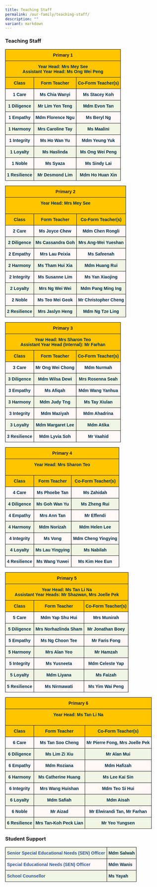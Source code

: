 ```yaml
---
title: Teaching Staff
permalink: /our-family/teaching-staff/
description: ""
variant: markdown
---
```

### Teaching Staff

<style type="text/css">
.tg  {border-collapse:collapse;border-spacing:0;}
.tg td{border-color:black;border-style:solid;border-width:1px;font-family:Arial, sans-serif;font-size:14px;
  overflow:hidden;padding:10px 5px;word-break:normal;}
.tg th{border-color:black;border-style:solid;border-width:1px;font-family:Arial, sans-serif;font-size:14px;
  font-weight:normal;overflow:hidden;padding:10px 5px;word-break:normal;}
.tg .tg-0jnx{background-color:#ffc600;text-align:center;vertical-align:top}
.tg .tg-3uba{background-color:#FFC600;color:#002D46;font-weight:bold;text-align:center;vertical-align:top}
.tg .tg-7vye{background-color:#FFF8F7;color:#002D46;font-weight:bold;text-align:center;vertical-align:top}
.tg .tg-0ynh{background-color:#F1F6E4;color:#002D46;font-weight:bold;text-align:center;vertical-align:top}
</style>
<table class="tg">
<thead>
  <tr>
    <th class="tg-0jnx" colspan="3"><span style="font-weight:bold">Primary 1</span></th>
  </tr>
</thead>
<tbody>
  <tr>
    <td class="tg-3uba" colspan="3"><span style="font-weight:bold;color:#002D46;background-color:#FFC600">Year Head: Mrs Mey See</span><br><span style="font-weight:bold;color:#002D46;background-color:#FFC600">Assistant Year Head: Ms Ong Wei Peng</span><br></td>
  </tr>
  <tr>
    <td class="tg-3uba"><span style="font-weight:bold;color:#002D46;background-color:#FFC600">Class</span></td>
    <td class="tg-3uba"><span style="font-weight:bold;color:#002D46;background-color:#FFC600">Form Teacher</span></td>
    <td class="tg-3uba"><span style="font-weight:bold;color:#002D46;background-color:#FFC600">Co-Form Teacher(s)</span></td>
  </tr>
  <tr>
    <td class="tg-7vye">1 Care<br></td>
    <td class="tg-7vye">Ms Chia Wanyi</td>
    <td class="tg-7vye">Ms Stacey Koh</td>
  </tr>
  <tr>
    <td class="tg-0ynh">1 Diligence<br></td>
    <td class="tg-0ynh">Mr Lim Yen Teng</td>
    <td class="tg-0ynh">Mdm Evon Tan</td>
  </tr>
  <tr>
    <td class="tg-7vye">1 Empathy<br></td>
    <td class="tg-7vye">Mdm Florence Ngu</td>
    <td class="tg-7vye">Ms Beryl Ng</td>
  </tr>
  <tr>
    <td class="tg-0ynh">1 Harmony<br></td>
    <td class="tg-0ynh">Mrs Caroline Tay</td>
    <td class="tg-0ynh">Ms Maalini</td>
  </tr>
  <tr>
    <td class="tg-7vye">1 Integrity<br></td>
    <td class="tg-7vye">Ms Ho Wan Yu</td>
    <td class="tg-7vye">Mdm Yeung Yuk</td>
  </tr>
  <tr>
    <td class="tg-0ynh">1 Loyalty<br></td>
    <td class="tg-0ynh">Ms Haslinda</td>
    <td class="tg-0ynh">Ms Ong Wei Peng</td>
  </tr>
  <tr>
    <td class="tg-7vye">1 Noble<br></td>
    <td class="tg-7vye">Ms Syaza</td>
    <td class="tg-7vye">Ms Sindy Lai</td>
  </tr>
  <tr>
    <td class="tg-0ynh">1 Resilience</td>
    <td class="tg-0ynh">Mr Desmond Lim</td>
    <td class="tg-0ynh">Mdm Ho Huan Xin</td>
	</tr>
	<tr>
  </tr></tbody>
</table>

<style type="text/css">
.tg  {border-collapse:collapse;border-spacing:0;}
.tg td{border-color:black;border-style:solid;border-width:1px;font-family:Arial, sans-serif;font-size:14px;
  overflow:hidden;padding:10px 5px;word-break:normal;}
.tg th{border-color:black;border-style:solid;border-width:1px;font-family:Arial, sans-serif;font-size:14px;
  font-weight:normal;overflow:hidden;padding:10px 5px;word-break:normal;}
.tg .tg-0jnx{background-color:#ffc600;text-align:center;vertical-align:top}
.tg .tg-3uba{background-color:#FFC600;color:#002D46;font-weight:bold;text-align:center;vertical-align:top}
.tg .tg-7vye{background-color:#FFF8F7;color:#002D46;font-weight:bold;text-align:center;vertical-align:top}
.tg .tg-0ynh{background-color:#F1F6E4;color:#002D46;font-weight:bold;text-align:center;vertical-align:top}
</style>
<table class="tg">
<thead>
  <tr>
    <th class="tg-0jnx" colspan="3"><span style="font-weight:bold">Primary 2</span></th>
  </tr>
</thead>
<tbody>
  <tr>
    <td class="tg-3uba" colspan="3"><span style="font-weight:bold;color:#002D46;background-color:#FFC600">Year Head: Mrs Mey See</span><br><span style="font-weight:bold;color:#002D46;background-color:#FFC600"></span><br></td>
  </tr>
  <tr>
    <td class="tg-3uba"><span style="font-weight:bold;color:#002D46;background-color:#FFC600">Class</span></td>
    <td class="tg-3uba"><span style="font-weight:bold;color:#002D46;background-color:#FFC600">Form Teacher</span></td>
    <td class="tg-3uba"><span style="font-weight:bold;color:#002D46;background-color:#FFC600">Co-Form Teacher(s)</span></td>
  </tr>
  <tr>
    <td class="tg-7vye">2 Care<br></td>
    <td class="tg-7vye">Ms Joyce Chew</td>
    <td class="tg-7vye">Mdm Chen Rongli</td>
  </tr>
  <tr>
    <td class="tg-0ynh">2 Diligence<br></td>
    <td class="tg-0ynh">Ms Cassandra Goh</td>
    <td class="tg-0ynh">Mrs Ang-Wei Yueshan</td>
  </tr>
  <tr>
    <td class="tg-7vye">2 Empathy<br></td>
    <td class="tg-7vye">Mrs Lau Peixia</td>
    <td class="tg-7vye">Ms Safeenah</td>
  </tr>
  <tr>
    <td class="tg-0ynh">2 Harmony<br></td>
    <td class="tg-0ynh">Ms Tham Hui Xia</td>
    <td class="tg-0ynh">Mdm Huang Rui</td>
  </tr>
  <tr>
    <td class="tg-7vye">2 Integrity<br></td>
    <td class="tg-7vye">Ms Susanne Lim</td>
    <td class="tg-7vye">Ms Yan Xiaojing</td>
  </tr>
  <tr>
    <td class="tg-0ynh">2 Loyalty<br></td>
    <td class="tg-0ynh">Mrs Ng Wei Wei</td>
    <td class="tg-0ynh">Mdm Pang Ming Ing</td>
  </tr>
  <tr>
    <td class="tg-7vye">2 Noble<br></td>
    <td class="tg-7vye">Ms Teo Mei Geok</td>
    <td class="tg-7vye">Mr Christopher Cheng</td>
  </tr>
  <tr>
    <td class="tg-0ynh">2 Resilience</td>
    <td class="tg-0ynh">Mrs Jaslyn Heng</td>
    <td class="tg-0ynh">Mdm Ng Tze Ling</td>
	</tr>
	<tr>
</tr></tbody>
</table>

<style type="text/css">
.tg  {border-collapse:collapse;border-spacing:0;}
.tg td{border-color:black;border-style:solid;border-width:1px;font-family:Arial, sans-serif;font-size:14px;
  overflow:hidden;padding:10px 5px;word-break:normal;}
.tg th{border-color:black;border-style:solid;border-width:1px;font-family:Arial, sans-serif;font-size:14px;
  font-weight:normal;overflow:hidden;padding:10px 5px;word-break:normal;}
.tg .tg-0jnx{background-color:#ffc600;text-align:center;vertical-align:top}
.tg .tg-3uba{background-color:#FFC600;color:#002D46;font-weight:bold;text-align:center;vertical-align:top}
.tg .tg-7vye{background-color:#FFF8F7;color:#002D46;font-weight:bold;text-align:center;vertical-align:top}
.tg .tg-0ynh{background-color:#F1F6E4;color:#002D46;font-weight:bold;text-align:center;vertical-align:top}
</style>
<table class="tg">
<thead>
  <tr>
    <th class="tg-0jnx" colspan="3"><span style="font-weight:bold">Primary 3</span></th>
  </tr>
</thead>
<tbody>
  <tr>
    <td class="tg-3uba" colspan="3"><span style="font-weight:bold;color:#002D46;background-color:#FFC600">Year Head: Mrs Sharon Teo</span><br><span style="font-weight:bold;color:#002D46;background-color:#FFC600">Assistant Year Head (Internal): Mr Farhan</span><br></td>
  </tr>
  <tr>
    <td class="tg-3uba"><span style="font-weight:bold;color:#002D46;background-color:#FFC600">Class</span></td>
    <td class="tg-3uba"><span style="font-weight:bold;color:#002D46;background-color:#FFC600">Form Teacher</span></td>
    <td class="tg-3uba"><span style="font-weight:bold;color:#002D46;background-color:#FFC600">Co-Form Teacher(s)</span></td>
  </tr>
  <tr>
    <td class="tg-7vye">3 Care<br></td>
    <td class="tg-7vye">Mr Ong Wei Chong</td>
    <td class="tg-7vye">Mdm Nurmah</td>
  </tr>
  <tr>
    <td class="tg-0ynh">3 Diligence<br></td>
    <td class="tg-0ynh">Mdm Wilsa Dewi</td>
    <td class="tg-0ynh">Mrs Rosenna Seah</td>
  </tr>
  <tr>
    <td class="tg-7vye">3 Empathy<br></td>
    <td class="tg-7vye">Ms Afiqah</td>
    <td class="tg-7vye">Mdm Wang Yanhua</td>
  </tr>
  <tr>
    <td class="tg-0ynh">3 Harmony<br></td>
    <td class="tg-0ynh">Mdm Judy Tng</td>
    <td class="tg-0ynh">Ms Tay Xiulan</td>
  </tr>
  <tr>
    <td class="tg-7vye">3 Integrity<br></td>
    <td class="tg-7vye">Mdm Maziyah</td>
    <td class="tg-7vye">Mdm Ahadrina</td>
  </tr>
  <tr>
    <td class="tg-0ynh">3 Loyalty<br></td>
    <td class="tg-0ynh">Mdm Margaret Lee</td>
    <td class="tg-0ynh">Mdm Atika</td>
  </tr>
  <tr>
    <td class="tg-7vye">3 Resilience<br></td>
    <td class="tg-7vye">Mdm Lyvia Soh</td>
    <td class="tg-7vye">Mr Vaahid</td>
  </tr>
	<tr>
</tr></tbody>
</table>

<style type="text/css">
.tg  {border-collapse:collapse;border-spacing:0;}
.tg td{border-color:black;border-style:solid;border-width:1px;font-family:Arial, sans-serif;font-size:14px;
  overflow:hidden;padding:10px 5px;word-break:normal;}
.tg th{border-color:black;border-style:solid;border-width:1px;font-family:Arial, sans-serif;font-size:14px;
  font-weight:normal;overflow:hidden;padding:10px 5px;word-break:normal;}
.tg .tg-0jnx{background-color:#ffc600;text-align:center;vertical-align:top}
.tg .tg-3uba{background-color:#FFC600;color:#002D46;font-weight:bold;text-align:center;vertical-align:top}
.tg .tg-7vye{background-color:#FFF8F7;color:#002D46;font-weight:bold;text-align:center;vertical-align:top}
.tg .tg-0ynh{background-color:#F1F6E4;color:#002D46;font-weight:bold;text-align:center;vertical-align:top}
</style>
<table class="tg">
<thead>
  <tr>
    <th class="tg-0jnx" colspan="3"><span style="font-weight:bold">Primary 4</span></th>
  </tr>
</thead>
<tbody>
  <tr>
    <td class="tg-3uba" colspan="3"><span style="font-weight:bold;color:#002D46;background-color:#FFC600">Year Head: Mrs Sharon Teo</span><br><span style="font-weight:bold;color:#002D46;background-color:#FFC600"></span><br></td>
  </tr>
  <tr>
    <td class="tg-3uba"><span style="font-weight:bold;color:#002D46;background-color:#FFC600">Class</span></td>
    <td class="tg-3uba"><span style="font-weight:bold;color:#002D46;background-color:#FFC600">Form Teacher</span></td>
    <td class="tg-3uba"><span style="font-weight:bold;color:#002D46;background-color:#FFC600">Co-Form Teacher(s)</span></td>
  </tr>
  <tr>
    <td class="tg-7vye">4 Care<br></td>
    <td class="tg-7vye">Ms Phoebe Tan</td>
    <td class="tg-7vye">Ms Zahidah</td>
  </tr>
  <tr>
    <td class="tg-0ynh">4 Diligence<br></td>
    <td class="tg-0ynh">Ms Goh Wan Yu</td>
    <td class="tg-0ynh">Ms Zheng Rui</td>
  </tr>
  <tr>
    <td class="tg-7vye">4 Empathy<br></td>
    <td class="tg-7vye">Mrs Ann Tan</td>
    <td class="tg-7vye">Mr Effendi</td>
  </tr>
  <tr>
    <td class="tg-0ynh">4 Harmony<br></td>
    <td class="tg-0ynh">Mdm Norizah</td>
    <td class="tg-0ynh">Mdm Helen Lee</td>
  </tr>
  <tr>
    <td class="tg-7vye">4 Integrity<br></td>
    <td class="tg-7vye">Ms Vong</td>
    <td class="tg-7vye">Mdm Cheng Yingying</td>
  </tr>
  <tr>
    <td class="tg-0ynh">4 Loyalty<br></td>
    <td class="tg-0ynh">Ms Lau Yingying</td>
    <td class="tg-0ynh">Ms Nabilah</td>
  </tr>
  <tr>
    <td class="tg-7vye">4 Resilience<br></td>
    <td class="tg-7vye">Ms Wang Yuwei</td>
    <td class="tg-7vye">Ms Kim Hee Eun</td>
  </tr>
	<tr>
</tr></tbody>
</table>

<style type="text/css">
.tg  {border-collapse:collapse;border-spacing:0;}
.tg td{border-color:black;border-style:solid;border-width:1px;font-family:Arial, sans-serif;font-size:14px;
  overflow:hidden;padding:10px 5px;word-break:normal;}
.tg th{border-color:black;border-style:solid;border-width:1px;font-family:Arial, sans-serif;font-size:14px;
  font-weight:normal;overflow:hidden;padding:10px 5px;word-break:normal;}
.tg .tg-0jnx{background-color:#ffc600;text-align:center;vertical-align:top}
.tg .tg-3uba{background-color:#FFC600;color:#002D46;font-weight:bold;text-align:center;vertical-align:top}
.tg .tg-7vye{background-color:#FFF8F7;color:#002D46;font-weight:bold;text-align:center;vertical-align:top}
.tg .tg-0ynh{background-color:#F1F6E4;color:#002D46;font-weight:bold;text-align:center;vertical-align:top}
</style>
<table class="tg">
<thead>
  <tr>
    <th class="tg-0jnx" colspan="3"><span style="font-weight:bold">Primary 5</span></th>
  </tr>
</thead>
<tbody>
  <tr>
    <td class="tg-3uba" colspan="3"><span style="font-weight:bold;color:#002D46;background-color:#FFC600">Year Head: Ms Tan Li Na</span><br><span style="font-weight:bold;color:#002D46;background-color:#FFC600">Assistant Year Heads: Mr Shazwan, Mrs Joelle Pek</span><br></td>
  </tr>
  <tr>
    <td class="tg-3uba"><span style="font-weight:bold;color:#002D46;background-color:#FFC600">Class</span></td>
    <td class="tg-3uba"><span style="font-weight:bold;color:#002D46;background-color:#FFC600">Form Teacher</span></td>
    <td class="tg-3uba"><span style="font-weight:bold;color:#002D46;background-color:#FFC600">Co-Form Teacher(s)</span></td>
  </tr>
  <tr>
    <td class="tg-7vye">5 Care<br></td>
    <td class="tg-7vye">Mdm Yap Shu Hui</td>
    <td class="tg-7vye">Mrs Munirah</td>
  </tr>
  <tr>
    <td class="tg-0ynh">5 Diligence<br></td>
    <td class="tg-0ynh">Mrs Norhazlinda Sham</td>
    <td class="tg-0ynh">Mr Jonathan Boey</td>
  </tr>
  <tr>
    <td class="tg-7vye">5 Empathy<br></td>
    <td class="tg-7vye">Ms Ng Choon Tee</td>
    <td class="tg-7vye">Mr Faris Fong</td>
  </tr>
  <tr>
    <td class="tg-0ynh">5 Harmony<br></td>
    <td class="tg-0ynh">Mrs Alan Yeo</td>
    <td class="tg-0ynh">Mr Hamzah</td>
  </tr>
  <tr>
    <td class="tg-7vye">5 Integrity<br></td>
    <td class="tg-7vye">Ms Yusneeta</td>
    <td class="tg-7vye">Mdm Celeste Yap</td>
  </tr>
  <tr>
    <td class="tg-0ynh">5 Loyalty<br></td>
    <td class="tg-0ynh">Mdm Liyana</td>
    <td class="tg-0ynh">Ms Faizah</td>
  </tr>
  <tr>
    <td class="tg-7vye">5 Resilience<br></td>
    <td class="tg-7vye">Ms Nirmawati</td>
    <td class="tg-7vye">Ms Yim Wai Peng</td>
  </tr>
	<tr>
</tr></tbody>
</table>

<style type="text/css">
.tg  {border-collapse:collapse;border-spacing:0;}
.tg td{border-color:black;border-style:solid;border-width:1px;font-family:Arial, sans-serif;font-size:14px;
  overflow:hidden;padding:10px 5px;word-break:normal;}
.tg th{border-color:black;border-style:solid;border-width:1px;font-family:Arial, sans-serif;font-size:14px;
  font-weight:normal;overflow:hidden;padding:10px 5px;word-break:normal;}
.tg .tg-0jnx{background-color:#ffc600;text-align:center;vertical-align:top}
.tg .tg-3uba{background-color:#FFC600;color:#002D46;font-weight:bold;text-align:center;vertical-align:top}
.tg .tg-7vye{background-color:#FFF8F7;color:#002D46;font-weight:bold;text-align:center;vertical-align:top}
.tg .tg-0ynh{background-color:#F1F6E4;color:#002D46;font-weight:bold;text-align:center;vertical-align:top}
</style>
<table class="tg">
<thead>
  <tr>
    <th class="tg-0jnx" colspan="3"><span style="font-weight:bold">Primary 6</span></th>
  </tr>
</thead>
<tbody>
  <tr>
    <td class="tg-3uba" colspan="3"><span style="font-weight:bold;color:#002D46;background-color:#FFC600">Year Head: Ms Tan Li Na</span><br><span style="font-weight:bold;color:#002D46;background-color:#FFC600"></span><br></td>
  </tr>
  <tr>
    <td class="tg-3uba"><span style="font-weight:bold;color:#002D46;background-color:#FFC600">Class</span></td>
    <td class="tg-3uba"><span style="font-weight:bold;color:#002D46;background-color:#FFC600">Form Teacher</span></td>
    <td class="tg-3uba"><span style="font-weight:bold;color:#002D46;background-color:#FFC600">Co-Form Teacher(s)</span></td>
  </tr>
  <tr>
    <td class="tg-7vye">6 Care<br></td>
    <td class="tg-7vye">Ms Tan Soo Cheng</td>
    <td class="tg-7vye">Mr Pierre Fong, Mrs Joelle Pek</td>
  </tr>
  <tr>
    <td class="tg-0ynh">6 Diligence<br></td>
    <td class="tg-0ynh">Ms Lim Zi Xiu</td>
    <td class="tg-0ynh">Mr Alan Mui</td>
  </tr>
  <tr>
    <td class="tg-7vye">6 Empathy<br></td>
    <td class="tg-7vye">Mdm Roziana</td>
    <td class="tg-7vye">Mdm Hafizah</td>
  </tr>
  <tr>
    <td class="tg-0ynh">6 Harmony<br></td>
    <td class="tg-0ynh">Ms Catherine Huang</td>
    <td class="tg-0ynh">Ms Lee Kai Sin</td>
  </tr>
  <tr>
    <td class="tg-7vye">6 Integrity<br></td>
    <td class="tg-7vye">Mrs Wang Huishan</td>
    <td class="tg-7vye">Mdm Teo Si Hui</td>
  </tr>
  <tr>
    <td class="tg-0ynh">6 Loyalty<br></td>
    <td class="tg-0ynh">Mdm Safiah</td>
    <td class="tg-0ynh">Mdm Aisah</td>
  </tr>
  <tr>
    <td class="tg-7vye">6 Noble<br></td>
    <td class="tg-7vye">Mr Aizad</td>
    <td class="tg-7vye">Mr Elwirandi Tan, Mr Farhan</td>
	</tr>
  <tr>
    <td class="tg-0ynh">6 Resilience<br></td>
    <td class="tg-0ynh">Mrs Tan-Koh Peck Lian</td>
    <td class="tg-0ynh">Mr Yeo Yungsen</td>
  </tr>
	<tr>
</tr></tbody>
</table>

### Student Support

<style type="text/css">
.tg  {border-collapse:collapse;border-spacing:0;}
.tg td{border-color:black;border-style:solid;border-width:1px;font-family:Arial, sans-serif;font-size:14px;
  overflow:hidden;padding:10px 5px;word-break:normal;}
.tg th{border-color:black;border-style:solid;border-width:1px;font-family:Arial, sans-serif;font-size:14px;
  font-weight:normal;overflow:hidden;padding:10px 5px;word-break:normal;}
.tg .tg-dv6r{background-color:#F1F6E4;color:#2F5597;font-weight:bold;text-align:left;vertical-align:top}
.tg .tg-j74v{background-color:#F1F6E4;color:#002D46;font-weight:bold;text-align:left;vertical-align:top}
.tg .tg-8com{background-color:#FFF8F7;color:#2F5597;font-weight:bold;text-align:left;vertical-align:top}
.tg .tg-1d14{background-color:#FFF8F7;color:#002D46;font-weight:bold;text-align:left;vertical-align:top}
</style>
<table class="tg">
<thead>
  <tr>
    <th class="tg-dv6r">Senior Special Educational Needs (SEN) Officer</th>
    <th class="tg-j74v">Mdm Salwah<br></th>
  </tr>
</thead>
<tbody>
  <tr>
    <td class="tg-8com">Special Educational Needs (SEN) Officer<br></td>
    <td class="tg-1d14">Mdm Wanis<br></td>
  </tr>
  <tr>
    <td class="tg-dv6r">School Counsellor<br></td>
    <td class="tg-j74v">Ms Yayah<br></td>
  </tr>
  <tr>
  </tr>
</tbody>
</table>